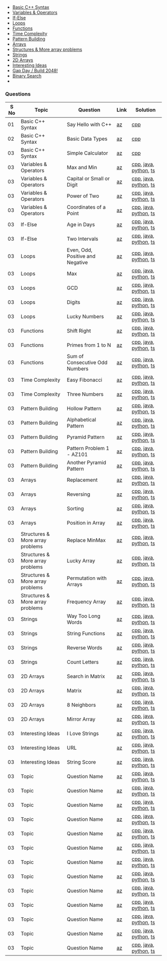 - [Basic C++ Syntax](./01-basic-cpp-syntax)
- [Variables & Operators](./02-variables-and-operators)
- [If-Else](./03-if-else)
- [Loops](./04-loops)
- [Functions](./05-functions)
- [Time Complexity](./06-time-complexity)
- [Pattern Building](./07-pattern-building)
- [Arrays](./08-arrays)
- [Structures & More array problems](./09-structures-and-more-array-problems)
- [Strings](./10-strings)
- [2D Arrays](./11-2d-arrays)
- [Interesting Ideas](./12-interesting-ideas)
- [Gap Day / Build 2048!](./13-gap-day-build-2048)
- [Binary Search](./binary-search)
- 



### Questions

| S No | Topic | Question | Link | Solution |
| ---- | ----- | -------- | ---- | -------- |
| 01 | Basic C++ Syntax | Say Hello with C++ | [az](https://maang.in/problems/Say-Hello-With-C-1133) | [cpp]() |
| 02 | Basic C++ Syntax | Basic Data Types | [az](https://maang.in/problems/Basic-Data-Types-1167) | [cpp]() |
| 03 | Basic C++ Syntax | Simple Calculator | [az](https://maang.in/problems/Simple-Calculator-1174) | [cpp]() |
| 03 | Variables & Operators | Max and Min | [az](https://maang.in/problems/Max-and-Min-1178) | [cpp](), [java](), [python](), [ts]() |
| 03 | Variables & Operators | Capital or Small or Digit | [az](https://maang.in/problems/Capital-or-Small-or-Digit-1176) | [cpp](), [java](), [python](), [ts]() |
| 03 | Variables & Operators | Power of Two | [az](https://maang.in/problems/Power-Of-Two-1228) | [cpp](), [java](), [python](), [ts]() |
| 03 | Variables & Operators | Coordinates of a Point | [az](https://maang.in/problems/Coordinates-of-a-Point-1163) | [cpp](), [java](), [python](), [ts]() |
| 03 | If-Else | Age in Days | [az](https://maang.in/problems/Age-in-Days-1162) | [cpp](), [java](), [python](), [ts]() |
| 03 | If-Else | Two Intervals | [az](https://maang.in/problems/Two-Intervals-1183) | [cpp](), [java](), [python](), [ts]() |
| 03 | Loops | Even, Odd, Positive and Negative | [az](https://maang.in/problems/Even-Odd-Positive-and-Negative-1221) | [cpp](), [java](), [python](), [ts]() |
| 03 | Loops | Max | [az](https://maang.in/problems/Max-1215) | [cpp](), [java](), [python](), [ts]() |
| 03 | Loops | GCD | [az](https://maang.in/problems/Gcd-1206) | [cpp](), [java](), [python](), [ts]() |
| 03 | Loops | Digits | [az](https://maang.in/problems/Digits-1207) | [cpp](), [java](), [python](), [ts]() |
| 03 | Loops | Lucky Numbers | [az](https://maang.in/problems/Lucky-Numbers-1209) | [cpp](), [java](), [python](), [ts]() |
| 03 | Functions | Shift Right | [az]() | [cpp](), [java](), [python](), [ts]() |
| 03 | Functions | Primes from 1 to N | [az]() | [cpp](), [java](), [python](), [ts]() |
| 03 | Functions | Sum of Consecutive Odd Numbers | [az]() | [cpp](), [java](), [python](), [ts]() |
| 03 | Time Complexity | Easy Fibonacci | [az]() | [cpp](), [java](), [python](), [ts]() |
| 03 | Time Complexity | Three Numbers | [az]() | [cpp](), [java](), [python](), [ts]() |
| 03 | Pattern Building | Hollow Pattern | [az]() | [cpp](), [java](), [python](), [ts]() |
| 03 | Pattern Building | Alphabetical Pattern | [az]() | [cpp](), [java](), [python](), [ts]() |
| 03 | Pattern Building | Pyramid Pattern | [az]() | [cpp](), [java](), [python](), [ts]() |
| 03 | Pattern Building | Pattern Problem 1 - AZ101 | [az]() | [cpp](), [java](), [python](), [ts]() |
| 03 | Pattern Building | Another Pyramid Pattern | [az]() | [cpp](), [java](), [python](), [ts]() |
| 03 | Arrays | Replacement | [az]() | [cpp](), [java](), [python](), [ts]() |
| 03 | Arrays | Reversing | [az]() | [cpp](), [java](), [python](), [ts]() |
| 03 | Arrays | Sorting | [az]() | [cpp](), [java](), [python](), [ts]() |
| 03 | Arrays | Position in Array | [az]() | [cpp](), [java](), [python](), [ts]() |
| 03 | Structures & More array problems | Replace MinMax | [az]() | [cpp](), [java](), [python](), [ts]() |
| 03 | Structures & More array problems | Lucky Array | [az]() | [cpp](), [java](), [python](), [ts]() |
| 03 | Structures & More array problems | Permutation with Arrays | [az]() | [cpp](), [java](), [python](), [ts]() |
| 03 | Structures & More array problems | Frequency Array | [az]() | [cpp](), [java](), [python](), [ts]() |
| 03 | Strings | Way Too Long Words | [az]() | [cpp](), [java](), [python](), [ts]() |
| 03 | Strings | String Functions | [az]() | [cpp](), [java](), [python](), [ts]() |
| 03 | Strings | Reverse Words | [az]() | [cpp](), [java](), [python](), [ts]() |
| 03 | Strings | Count Letters | [az]() | [cpp](), [java](), [python](), [ts]() |
| 03 | 2D Arrays | Search in Matrix | [az]() | [cpp](), [java](), [python](), [ts]() |
| 03 | 2D Arrays | Matrix | [az]() | [cpp](), [java](), [python](), [ts]() |
| 03 | 2D Arrays | 8 Neighbors | [az]() | [cpp](), [java](), [python](), [ts]() |
| 03 | 2D Arrays | Mirror Array | [az]() | [cpp](), [java](), [python](), [ts]() |
| 03 | Interesting Ideas | I Love Strings | [az]() | [cpp](), [java](), [python](), [ts]() |
| 03 | Interesting Ideas | URL | [az]() | [cpp](), [java](), [python](), [ts]() |
| 03 | Interesting Ideas | String Score | [az]() | [cpp](), [java](), [python](), [ts]() |
| 03 | Topic | Question Name | [az]() | [cpp](), [java](), [python](), [ts]() |
| 03 | Topic | Question Name | [az]() | [cpp](), [java](), [python](), [ts]() |
| 03 | Topic | Question Name | [az]() | [cpp](), [java](), [python](), [ts]() |
| 03 | Topic | Question Name | [az]() | [cpp](), [java](), [python](), [ts]() |
| 03 | Topic | Question Name | [az]() | [cpp](), [java](), [python](), [ts]() |
| 03 | Topic | Question Name | [az]() | [cpp](), [java](), [python](), [ts]() |
| 03 | Topic | Question Name | [az]() | [cpp](), [java](), [python](), [ts]() |
| 03 | Topic | Question Name | [az]() | [cpp](), [java](), [python](), [ts]() |
| 03 | Topic | Question Name | [az]() | [cpp](), [java](), [python](), [ts]() |
| 03 | Topic | Question Name | [az]() | [cpp](), [java](), [python](), [ts]() |
| 03 | Topic | Question Name | [az]() | [cpp](), [java](), [python](), [ts]() |
| 03 | Topic | Question Name | [az]() | [cpp](), [java](), [python](), [ts]() |
| 03 | Topic | Question Name | [az]() | [cpp](), [java](), [python](), [ts]() |
